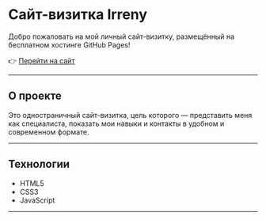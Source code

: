 # Сайт-визитка Irreny

Добро пожаловать на мой личный сайт-визитку, размещённый на бесплатном хостинге GitHub Pages!

👉 [Перейти на сайт](https://irreny.github.io/)

---

## О проекте

Это одностраничный сайт-визитка, цель которого — представить меня как специалиста, показать мои навыки и контакты в удобном и современном формате.

---

## Технологии

- HTML5
- CSS3
- JavaScript

---

